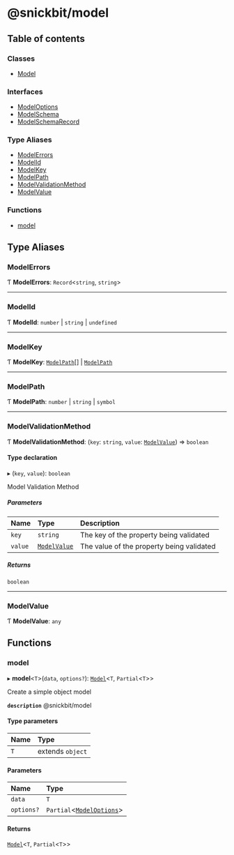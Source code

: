 # @snickbit/model

## Table of contents

### Classes

- [Model](classes/Model.md)

### Interfaces

- [ModelOptions](interfaces/ModelOptions.md)
- [ModelSchema](interfaces/ModelSchema.md)
- [ModelSchemaRecord](interfaces/ModelSchemaRecord.md)

### Type Aliases

- [ModelErrors](README.md#modelerrors)
- [ModelId](README.md#modelid)
- [ModelKey](README.md#modelkey)
- [ModelPath](README.md#modelpath)
- [ModelValidationMethod](README.md#modelvalidationmethod)
- [ModelValue](README.md#modelvalue)

### Functions

- [model](README.md#model)

## Type Aliases

### ModelErrors

Ƭ **ModelErrors**: `Record`<`string`, `string`\>

___

### ModelId

Ƭ **ModelId**: `number` \| `string` \| `undefined`

___

### ModelKey

Ƭ **ModelKey**: [`ModelPath`](README.md#modelpath)[] \| [`ModelPath`](README.md#modelpath)

___

### ModelPath

Ƭ **ModelPath**: `number` \| `string` \| `symbol`

___

### ModelValidationMethod

Ƭ **ModelValidationMethod**: (`key`: `string`, `value`: [`ModelValue`](README.md#modelvalue)) => `boolean`

#### Type declaration

▸ (`key`, `value`): `boolean`

Model Validation Method

##### Parameters

| Name | Type | Description |
| :------ | :------ | :------ |
| `key` | `string` | The key of the property being validated |
| `value` | [`ModelValue`](README.md#modelvalue) | The value of the property being validated |

##### Returns

`boolean`

___

### ModelValue

Ƭ **ModelValue**: `any`

## Functions

### model

▸ **model**<`T`\>(`data`, `options?`): [`Model`](classes/Model.md)<`T`, `Partial`<`T`\>\>

Create a simple object model

**`description`** @snickbit/model

#### Type parameters

| Name | Type |
| :------ | :------ |
| `T` | extends `object` |

#### Parameters

| Name | Type |
| :------ | :------ |
| `data` | `T` |
| `options?` | `Partial`<[`ModelOptions`](interfaces/ModelOptions.md)\> |

#### Returns

[`Model`](classes/Model.md)<`T`, `Partial`<`T`\>\>
